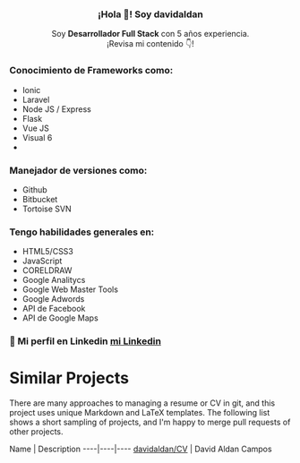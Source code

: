 <p align="center" width="300">
   <!--<img align="center" width="200" src="https://user-images.githubusercontent.com/1561955/106762302-fda9de00-6635-11eb-99be-3ef744e60c0e.png" />-->
   <h3 align="center">¡Hola 👋! Soy davidaldan</h3>
</p>

<p align="center">Soy <strong>Desarrollador Full Stack</strong> con 5 años experiencia.<br />¡Revisa mi contenido 👇!</p>
 
### Conocimiento de Frameworks como:
- Ionic
- Laravel
- Node JS / Express
- Flask
- Vue JS
- Visual 6
- 

### Manejador de versiones como:
- Github
- Bitbucket
- Tortoise SVN

### Tengo habilidades generales en:
- HTML5/CSS3
- JavaScript
- CORELDRAW
- Google Analitycs
- Google Web Master Tools
- Google Adwords
- API de Facebook
- API de Google Maps

### 📸 Mi perfil en Linkedin [mi Linkedin](https://www.linkedin.com/in/david-aldan-campos/)

# Similar Projects
There are many approaches to managing a resume or CV in git,
and this project uses unique Markdown and LaTeX templates.
The following list shows a short sampling of projects,
and I'm happy to merge pull requests of other projects.


Name | Description
----|----|----
[davidaldan/CV](https://davidaldan.github.io/) | David Aldan Campos
